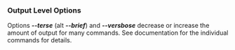 

### Output Level Options

Options ***--terse***  (alt ***--brief***) and ***--versbose*** decrease or increase the amount of output 
for many commands.  See documentation for the individual commands for details.
